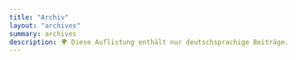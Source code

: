 ```yaml
---
title: "Archiv"
layout: "archives"
summary: archives
description: 🌍 Diese Auflistung enthält nur deutschsprachige Beiträge. Wenn du Interesse an anderssprachigen Posts hast, dann wechsele die Sprache (oben links).
---
```

